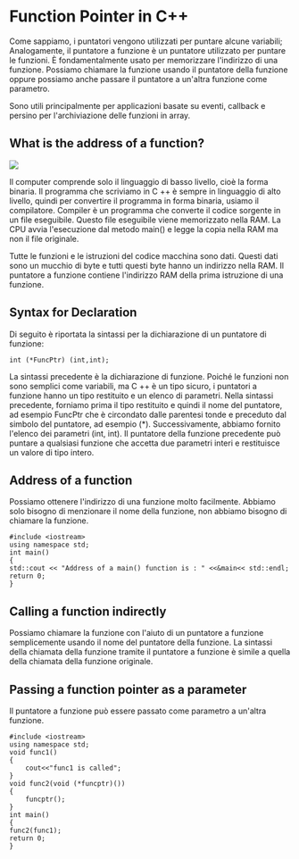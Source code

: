 # Function Pointer in C++

Come sappiamo, i puntatori vengono utilizzati per puntare alcune variabili; Analogamente, il puntatore a funzione è un puntatore utilizzato per puntare le funzioni. È fondamentalmente usato per memorizzare l'indirizzo di una funzione. Possiamo chiamare la funzione usando il puntatore della funzione oppure possiamo anche passare il puntatore a un'altra funzione come parametro.

Sono utili principalmente per applicazioni basate su eventi, callback e persino per l'archiviazione delle funzioni in array.

## What is the address of a function?

![](https://static.javatpoint.com/cpp/images/function-pointer-in-cpp.png)

Il computer comprende solo il linguaggio di basso livello, cioè la forma binaria. Il programma che scriviamo in C ++ è sempre in linguaggio di alto livello, quindi per convertire il programma in forma binaria, usiamo il compilatore. Compiler è un programma che converte il codice sorgente in un file eseguibile. Questo file eseguibile viene memorizzato nella RAM. La CPU avvia l'esecuzione dal metodo main() e legge la copia nella RAM ma non il file originale.

Tutte le funzioni e le istruzioni del codice macchina sono dati. Questi dati sono un mucchio di byte e tutti questi byte hanno un indirizzo nella RAM. Il puntatore a funzione contiene l'indirizzo RAM della prima istruzione di una funzione.

## Syntax for Declaration

Di seguito è riportata la sintassi per la dichiarazione di un puntatore di funzione:

    int (*FuncPtr) (int,int);  

La sintassi precedente è la dichiarazione di funzione. Poiché le funzioni non sono semplici come variabili, ma C ++ è un tipo sicuro, i puntatori a funzione hanno un tipo restituito e un elenco di parametri. Nella sintassi precedente, forniamo prima il tipo restituito e quindi il nome del puntatore, ad esempio FuncPtr che è circondato dalle parentesi tonde e preceduto dal simbolo del puntatore, ad esempio (*). Successivamente, abbiamo fornito l'elenco dei parametri (int, int). Il puntatore della funzione precedente può puntare a qualsiasi funzione che accetta due parametri interi e restituisce un valore di tipo intero.    


## Address of a function

Possiamo ottenere l'indirizzo di una funzione molto facilmente. Abbiamo solo bisogno di menzionare il nome della funzione, non abbiamo bisogno di chiamare la funzione.

    #include <iostream>  
    using namespace std;  
    int main()  
    {  
    std::cout << "Address of a main() function is : " <<&main<< std::endl;  
    return 0;  
    } 


## Calling a function indirectly

Possiamo chiamare la funzione con l'aiuto di un puntatore a funzione semplicemente usando il nome del puntatore della funzione. La sintassi della chiamata della funzione tramite il puntatore a funzione è simile a quella della chiamata della funzione originale.

## Passing a function pointer as a parameter

Il puntatore a funzione può essere passato come parametro a un'altra funzione.

    #include <iostream>  
    using namespace std;  
    void func1()  
    {  
        cout<<"func1 is called";  
    }  
    void func2(void (*funcptr)())  
    {  
        funcptr();  
    }  
    int main()  
    {  
    func2(func1);  
    return 0;  
    }  




